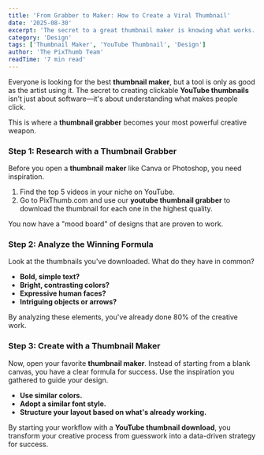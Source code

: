 ```yaml
---
title: 'From Grabber to Maker: How to Create a Viral Thumbnail'
date: '2025-08-30'
excerpt: 'The secret to a great thumbnail maker is knowing what works. Learn how to use a thumbnail grabber to analyze the best designs and inspire your own viral creations.'
category: 'Design'
tags: ['Thumbnail Maker', 'YouTube Thumbnail', 'Design']
author: 'The PixThumb Team'
readTime: '7 min read'
---
```


Everyone is looking for the best **thumbnail maker**, but a tool is only as good as the artist using it. The secret to creating clickable **YouTube thumbnails** isn't just about software—it's about understanding what makes people click.

This is where a **thumbnail grabber** becomes your most powerful creative weapon.

### Step 1: Research with a Thumbnail Grabber

Before you open a **thumbnail maker** like Canva or Photoshop, you need inspiration.

1.  Find the top 5 videos in your niche on YouTube.
2.  Go to PixThumb.com and use our **youtube thumbnail grabber** to download the thumbnail for each one in the highest quality.

You now have a "mood board" of designs that are proven to work.

### Step 2: Analyze the Winning Formula

Look at the thumbnails you've downloaded. What do they have in common?
- **Bold, simple text?**
- **Bright, contrasting colors?**
- **Expressive human faces?**
- **Intriguing objects or arrows?**

By analyzing these elements, you've already done 80% of the creative work.

### Step 3: Create with a Thumbnail Maker

Now, open your favorite **thumbnail maker**. Instead of starting from a blank canvas, you have a clear formula for success. Use the inspiration you gathered to guide your design.

- **Use similar colors.**
- **Adopt a similar font style.**
- **Structure your layout based on what's already working.**

By starting your workflow with a **YouTube thumbnail download**, you transform your creative process from guesswork into a data-driven strategy for success.